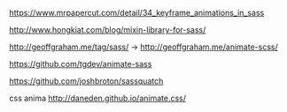 https://www.mrpapercut.com/detail/34_keyframe_animations_in_sass

http://www.hongkiat.com/blog/mixin-library-for-sass/

http://geoffgraham.me/tag/sass/ -> http://geoffgraham.me/animate-scss/

https://github.com/tgdev/animate-sass

https://github.com/joshbroton/sassquatch

css anima http://daneden.github.io/animate.css/

